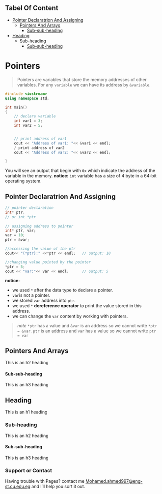 ## Tabel Of Content

- [Pointer Declaratrion And Assigning](#heading)
  * [Pointers And Arrays](#sub-heading)
    + [Sub-sub-heading](#sub-sub-heading)
- [Heading](#heading-1)
  * [Sub-heading](#sub-heading-1)
    + [Sub-sub-heading](#sub-sub-heading-1)



# Pointers

> Pointers are variables that store the memory addresses of other variables. For any `variable` we can have its address by `&variable`.


```c++
#include <iostream>
using namespace std;

int main()
{
    // declare variable
    int var1 = 3;
    int var2 = 5;


    // print address of var1
    cout << "Address of var1: "<< &var1 << endl;
    / print address of var2
    cout << "Address of var2: "<< &var2 << endl;

}
```
You will see an output that begin with `0x` which indicate the address of the variable in the memory. 
**notice:** `int` variable has a size of 4 byte in a 64-bit operating system.  


## Pointer Declaratrion And Assigning
```c++
// pointer declaration
int* ptr;
// or int *ptr
  
// assigning address to pointer
int* ptr, var;
var = 10;
ptr = &var;

//accessing the value of the ptr
cout<< "(*ptr):" <<*ptr << endl;   // output: 10

//changing value pointed by the pointer
*ptr = 5;
cout << "var:"<< var << endl;      // output: 5
```
**notice:** 
* we used `*` after the data type to declare a pointer.
* `var`is not a pointer.
* we stored `var` address into `ptr`.
* we used `*` **dereference operator** to print the value stored in this address.
* we can change the `var` content by working with pointers. 

> *note* `*ptr`  has a value and `&var` is an address so we cannot write `*ptr = &var`.
>  `ptr` is an address and `var` has a value so we cannot write `ptr = var`


## Pointers And Arrays

This is an h2 heading

#### Sub-sub-heading

This is an h3 heading

## Heading

This is an h1 heading

### Sub-heading

This is an h2 heading

#### Sub-sub-heading

This is an h3 heading


### Support or Contact

Having trouble with Pages? contact me [Mohamed.ahmed997@eng-st.cu.edu.eg](Mohamed.ahmed997@eng-st.cu.edu.eg) and I’ll help you sort it out.
